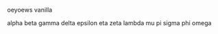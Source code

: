 oeyoews
vanilla

<!--latex 数学符号-->
alpha
beta
gamma
delta
epsilon
eta
zeta
lambda
mu
pi
sigma
phi
omega
